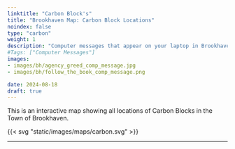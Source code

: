 ```yaml
---
linktitle: "Carbon Block's"
title: "Brookhaven Map: Carbon Block Locations"
noindex: false
type: "carbon"
weight: 1
description: "Computer messages that appear on your laptop in Brookhaven RP by the Agency, Mr. B, and other sources."
#Tags: ["Computer Messages"]
images: 
- images/bh/agency_greed_comp_message.jpg
- images/bh/follow_the_book_comp_message.png

date: 2024-08-18
draft: true
--- 
```



This is an interactive map showing all locations of Carbon Blocks in the Town of Brookhaven.

{{< svg "static/images/maps/carbon.svg" >}}

---
